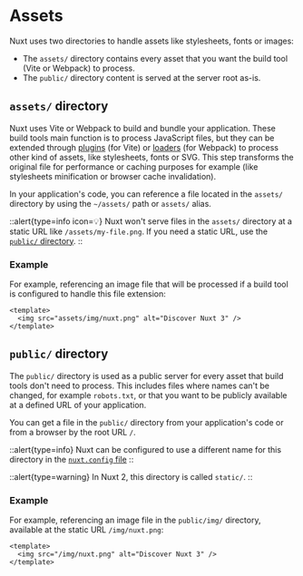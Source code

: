 # Assets

Nuxt uses two directories to handle assets like stylesheets, fonts or images:

- The `assets/` directory contains every asset that you want the build tool (Vite or Webpack) to process.
- The `public/` directory content is served at the server root as-is.

## `assets/` directory

Nuxt uses Vite or Webpack to build and bundle your application. These build tools main function is to process JavaScript files, but they can be extended through [plugins](https://vitejs.dev/plugins/) (for Vite) or [loaders](https://webpack.js.org/loaders/) (for Webpack) to process other kind of assets, like stylesheets, fonts or SVG. This step transforms the original file for performance or caching purposes for example (like stylesheets minification or browser cache invalidation).

In your application's code, you can reference a file located in the `assets/` directory by using the `~/assets/` path or `assets/` alias.

::alert{type=info icon=💡}
Nuxt won't serve files in the `assets/` directory at a static URL like `/assets/my-file.png`. If you need a static URL, use the [`public/` directory](#public-directory).
::

### Example

For example, referencing an image file that will be processed if a build tool is configured to handle this file extension:

```vue [app.vue]
<template>
  <img src="assets/img/nuxt.png" alt="Discover Nuxt 3" />
</template>
```

## `public/` directory

The `public/` directory is used as a public server for every asset that build tools don't need to process. This includes files where names can't be changed, for example `robots.txt`, or that you want to be publicly available at a defined URL of your application.

You can get a file in the `public/` directory from your application's code or from a browser by the root URL `/`.

::alert{type=info}
Nuxt can be configured to use a different name for this directory in the [`nuxt.config` file](/api/configuration/nuxt.config#public)
::

::alert{type=warning}
In Nuxt 2, this directory is called `static/`.
::

### Example

For example, referencing an image file in the `public/img/` directory, available at the static URL `/img/nuxt.png`:

```vue [app.vue]
<template>
  <img src="/img/nuxt.png" alt="Discover Nuxt 3" />
</template>
```
